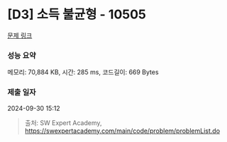 # [D3] 소득 불균형 - 10505 

[문제 링크](https://swexpertacademy.com/main/code/problem/problemDetail.do?contestProbId=AXNP4CvauaMDFAXS) 

### 성능 요약

메모리: 70,884 KB, 시간: 285 ms, 코드길이: 669 Bytes

### 제출 일자

2024-09-30 15:12



> 출처: SW Expert Academy, https://swexpertacademy.com/main/code/problem/problemList.do